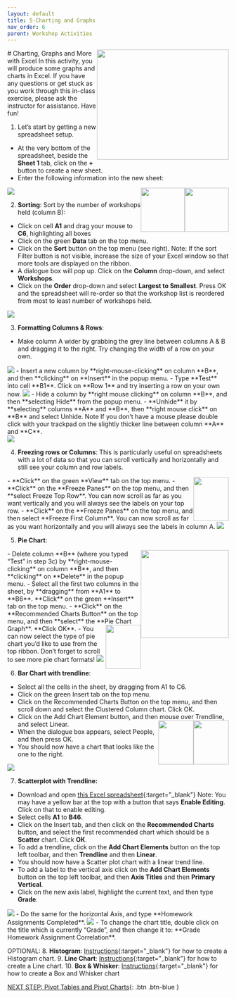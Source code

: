 ```yaml
---
layout: default
title: 5-Charting and Graphs
nav_order: 6
parent: Workshop Activities
---
```

<img src="images/excel-charts-graphs-01.png" style="float:right;width:300px;height:250px;"> 
# Charting, Graphs and More with Excel
In this activity, you will produce some graphs and charts in Excel. If you have any questions or get stuck as you work through this in-class exercise, please ask the instructor for assistance.  Have fun!

1. Let’s start by getting a new spreadsheet setup. 
  - At the very bottom of the spreadsheet, beside the **Sheet 1** tab, click on the **+** button to create a new sheet.
  - Enter the following information into the new sheet:
 <img src="images/excel-charts-graphs-02.png">
 <img src="images/excel-charts-graphs-03.png" style="float:right;width:100px;height:100px;"> <img src="images/excel-charts-graphs-04.png" style="float:right;width:100px;height:100px;">
 
2. **Sorting**: Sort by the number of workshops held (column B): 
  - Click on cell **A1** and drag your mouse to **C6**, highlighting all boxes
  - Click on the green **Data** tab on the top menu.
  - Click on the **Sort** button on the top menu (see right). Note: If the sort Filter button is not visible, increase the size of your Excel window so that more tools are displayed on the ribbon.
  - A dialogue box will pop up. Click on the **Column** drop-down, and select **Workshops**.
  - Click on the **Order** drop-down and select **Largest to Smallest**. 
Press OK and the spreadsheet will re-order so that the workshop list is reordered from most to least number of workshops held.
 <img src="images/excel-charts-graphs-05.gif">
 
3. **Formatting Columns & Rows**:
  - Make column A wider by grabbing the grey line between columns A & B and dragging it to the right. Try changing the width of a row on your own.
 <img src="images/excel-charts-graphs-06.gif"> 
  - Insert a new column by **right-mouse-clicking** on column **B**, and then **clicking** on **Insert** in the popup menu. 
  - Type **Test** into cell **B1**. Click on **Row 1** and try inserting a row on your own now.
 <img src="images/excel-charts-graphs-07.gif">
  - Hide a column by **right mouse clicking** on column **B**, and then **selecting Hide** from the popup menu. 
  - **Unhide** it by **selecting** columns **A** and **B**, then **right mouse click** on **B** and select Unhide. Note If you don’t have a mouse please double click with your trackpad on the slightly thicker line between column **A** and **C**.<br>
 <img src="images/excel-charts-graphs-08.gif">
 
4. **Freezing rows or Columns**: This is particularly useful on spreadsheets with a lot of data so that you can scroll vertically and horizontally and still see your column and row labels.
<img src="images/excel-charts-graphs-09.png" style="float:right;width:80px;height:100px;">
  - **Click** on the green **View** tab on the top menu.
  - **Click** on the **Freeze Panes** on the top menu, and then **select Freeze Top Row**. You can now scroll as far as you want vertically and you will always see the labels on your top row.
  - **Click** on the **Freeze Panes** on the top menu, and then select **Freeze First Column**. You can now scroll as far as you want horizontally and you will always see the labels in column A.
 <img src="images/excel-charts-graphs-10.gif">

5. **Pie Chart**:
 <img src="images/excel-charts-graphs-11.png" style="float:right;width:200px;height:200px;">
  - Delete column **B** (where you typed “Test” in step 3c) by **right-mouse-clicking** on column **B**, and then **clicking** on **Delete** in the popup menu. 
  - Select all the first two columns in the sheet, by **dragging** from **A1** to **B6**. **Click** on the green **Insert** tab on the top menu.
  - **Click** on the **Recommended Charts Button** on the top menu, and then **select** the **Pie Chart Graph**. **Click OK**.
  <img src="images/excel-charts-graphs-12.png" style="float:right;width:80px;height:100px;">
  - You can now select the type of pie chart you’d like to use from the top ribbon. Don’t forget to scroll to see more pie chart formats! 
 <img src="images/excel-charts-graphs-13.gif">
 
6. **Bar Chart with trendline**:
  - Select all the cells in the sheet, by dragging from A1 to C6.
  - Click on the green Insert tab on the top menu.
  - Click on the Recommended Charts Button on the top menu, and then scroll down and select the Clustered Column chart. Click OK.
  - Click on the Add Chart Element button, and then mouse over Trendline, and select Linear. 
<img src="images/excel-charts-graphs-14.png" style="float:right;width:80px;height:100px;"> <img src="images/excel-charts-graphs-15.png" style="float:right;width:80px;height:100px;"> 
  - When the dialogue box appears, select People, and then press OK.
  - You should now have a chart that looks like the one to the right.
 <img src="images/excel-charts-graphs-16.gif">
 
7. **Scatterplot with Trendline:** 
  - Download and open [this Excel spreadsheet](https://bit.ly/3eujqsm){:target="_blank"}  Note: You may have a yellow bar at the top with a button that says **Enable Editing**. Click on that to enable editing.
  - Select cells **A1** to **B46**. 
  - Click on the Insert tab, and then click on the **Recommended Charts** button, and select the first recommended chart which should be a **Scatter** chart. Click **OK**.
  - To add a trendline, click on the **Add Chart Elements** button on the top left toolbar, and then **Trendline** and then **Linear**.
  - You should now have a Scatter plot chart with a linear trend line.
  - To add a label to the vertical axis click on the **Add Chart Elements** button on the top left toolbar, and then **Axis Titles** and then **Primary Vertical**. 
  - Click on the new axis label, highlight the current text, and then type **Grade**.
  <img src="images/excel-charts-graphs-17.gif">
  - Do the same for the horizontal Axis, and type **Homework Assignments Completed**.
 <img src="images/excel-charts-graphs-18.gif">
  - To change the chart title, double click on the title which is currently “Grade”, and then change it to: **Grade Homework Assignment Correlation**.

OPTIONAL:
8. **Histogram**:  [Instructions](http://bit.ly/2I78FNh){:target="_blank"} for how to create a Histogram chart.
9. **Line Chart**: [Instructions](http://bit.ly/2HXiIEk){:target="_blank"} for how to create a Line chart.
10. **Box & Whisker**: [Instructions](http://bit.ly/2I90O1w){:target="_blank"} for how to create a Box and Whisker chart

[NEXT STEP: Pivot Tables and Pivot Charts](pivot-tables-charts.html){: .btn .btn-blue }
